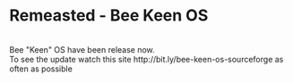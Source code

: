 # Remeasted - Bee Keen OS
<br/>
Bee "Keen" OS have been release now.
<br/>
To see the update watch this site http://bit.ly/bee-keen-os-sourceforge as often as possible
